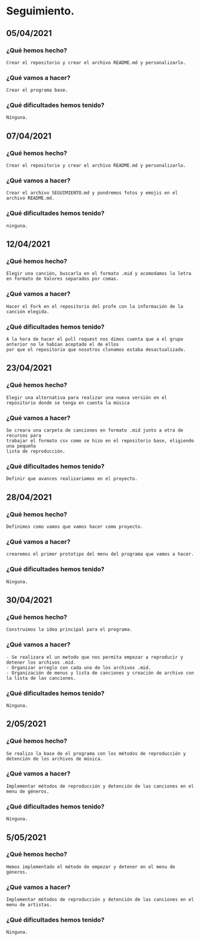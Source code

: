 # Seguimiento. 

## 05/04/2021
### ¿Qué hemos hecho? 
	Crear el repositorio y crear el archivo README.md y personalizarlo.

### ¿Qué vamos a hacer? 
	Crear el programa base. 
  
### ¿Qué dificultades hemos tenido? 
  	Nínguna.

## 07/04/2021
### ¿Qué hemos hecho? 
	Crear el repositorio y crear el archivo README.md y personalizarlo.

### ¿Qué vamos a hacer? 
	Crear el archivo SEGUIMIENTO.md y pondremos fotos y emojis en el archivo README.md.	

### ¿Qué dificultades hemos tenido? 
	ninguna.

## 12/04/2021
### ¿Qué hemos hecho? 
	Elegir una canción, buscarla en el formato .mid y acomodamos la letra en formato de Valores separados por comas.

### ¿Qué vamos a hacer? 
	Hacer el Fork en el repositorio del profe con la información de la canción elegida.

### ¿Qué dificultades hemos tenido? 
	A la hora de hacer el pull request nos dimos cuenta que a el grupo anterior no le habían aceptado el de ellos 
	por que el repositorio que nosotros clonamos estaba desactualizado. 

## 23/04/2021
### ¿Qué hemos hecho? 
	Elegir una alternativa para realizar una nueva versión en el repositorio donde se tenga en cuenta la música

### ¿Qué vamos a hacer? 
	Se creara una carpeta de canciones en formato .mid junto a otra de recursos para
	trabajar el formato csv como se hizo en el repositorio base, eligiendo una pequeña
	lista de reproducción.

### ¿Qué dificultades hemos tenido? 
	Definir que avances realizariamos en el proyecto.

## 28/04/2021
### ¿Qué hemos hecho? 
	Definimos como vamos que vamos hacer como proyecto.

### ¿Qué vamos a hacer? 
	crearemos el primer prototipo del menu del programa que vamos a hacer.

### ¿Qué dificultades hemos tenido? 
	Ninguna.


## 30/04/2021
### ¿Qué hemos hecho? 
	Construimos la idea principal para el programa.

### ¿Qué vamos a hacer? 
	- Se realizara el un metodo que nos permita empezar a reproducir y detener los archivos .mid.
	- Organizar arreglo con cada uno de los archivos .mid.
	- Organización de menus y lista de canciones y creación de archivo con la lista de las canciones.

### ¿Qué dificultades hemos tenido? 
	Ninguna.

## 2/05/2021
### ¿Qué hemos hecho? 
	Se realizo la base de el programa con los métodos de reproducción y detención de los archivos de música.

### ¿Qué vamos a hacer? 
	Implementar métodos de reproducción y detención de las canciones en el menu de géneros.

### ¿Qué dificultades hemos tenido? 
	Ninguna.

## 5/05/2021
### ¿Qué hemos hecho? 
	Hemos implementado el método de empezar y detener en el menu de géneros.

### ¿Qué vamos a hacer? 
	Implementar métodos de reproducción y detención de las canciones en el menu de artistas.

### ¿Qué dificultades hemos tenido? 
	Ninguna.